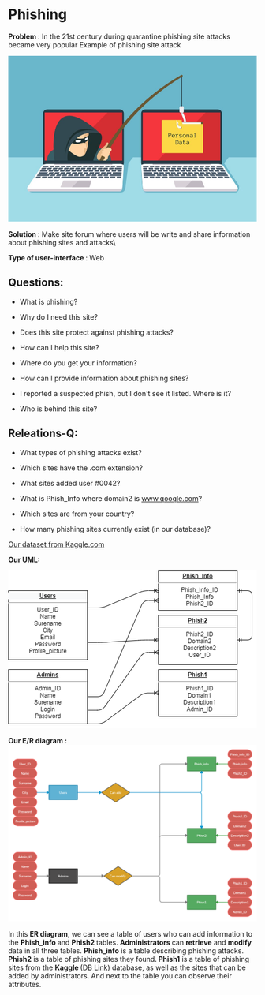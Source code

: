 # Phishing
<b> Problem </b> : In the 21st century during quarantine phishing site attacks became very popular
Example of phishing site attack


![alt text](photo.jpeg "Title")

<b> Solution </b>: Make site forum where users will be write and share information about phishing sites and attacks\

<b> Type of user-interface </b> : Web

## Questions:

* What is phishing?

* Why do I need this site?

* Does this site protect against phishing attacks?

* How can I help this site?

* Where do you get your information?

* How can I provide information about phishing sites?

* I reported a suspected phish, but I don't see it listed. Where is it?

* Who is behind this site?

## Releations-Q:

* What types of phishing attacks exist?

* Which sites have the .com extension?

* What sites added user #0042?

* What is Phish_Info where domain2 is www.qooqle.com?

* Which sites are from your country?

* How many phishing sites currently exist (in our database)?

[Our dataset from Kaggle.com](https://www.kaggle.com/aman9d/phishing-data?select=combined_dataset.csv)

<b>Our UML:</b>

![alt text](Satan7172-UseCase-UML.png "Title")

<b>Our E/R diagram :</b>
![alt text](Satan7172-ER.png "Title")

In this <b> ER diagram</b>, we can see a table of users who can add information to the <b> Phish_info </b> and <b> Phish2 </b> tables. <b>Administrators </b> can <b>retrieve</b> and <b>modify</b> data in all three tables. <b>Phish_info</b> is a table describing phishing attacks. <b>Phish2</b> is a table of phishing sites they found.<b> Phish1</b> is a table of phishing sites from the <b> Kaggle </b> ([DB Link](https://www.kaggle.com/aman9d/phishing-data?select=combined_dataset.csv)) database, as well as the sites that can be added by administrators.  And next to the table you can observe their attributes.
